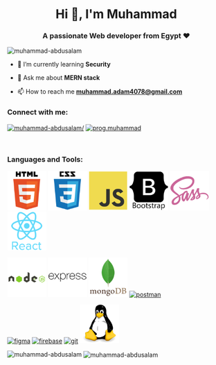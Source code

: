 <h1 align="center">Hi 👋, I'm Muhammad</h1>
<h3 align="center">A passionate Web developer from Egypt ❤️</h3>
<img width="400" align="right" src="https://media3.giphy.com/media/v1.Y2lkPTc5MGI3NjExNjc2MWNiMjY1OWIwMTVjZmZjMzJjNjhiMTM3YmI1ZGU0NWUzNzlmYyZlcD12MV9pbnRlcm5hbF9naWZzX2dpZklkJmN0PWc/2IudUHdI075HL02Pkk/giphy.gif" alt="" />

<p align="left"> <img src="https://komarev.com/ghpvc/?username=muhammad-abdusalam&label=Profile%20views&color=0e75b6&style=flat" alt="muhammad-abdusalam" /> </p>

- 🌱 I’m currently learning **Security**

- 💬 Ask me about **MERN stack**

- 📫 How to reach me **muhammad.adam4078@gmail.com**

<h3 align="left">Connect with me:</h3>
<p align="left">
<a href="https://linkedin.com/in/muhammad-abdusalam/" target="blank"><img align="center" src="https://raw.githubusercontent.com/rahuldkjain/github-profile-readme-generator/master/src/images/icons/Social/linked-in-alt.svg" alt="muhammad-abdusalam/" height="30" width="40" /></a>
<a href="https://fb.com/prog.muhammad" target="blank"><img align="center" src="https://raw.githubusercontent.com/rahuldkjain/github-profile-readme-generator/master/src/images/icons/Social/facebook.svg" alt="prog.muhammad" height="30" width="40" /></a>
</p>

<br />
<h3 align="left">Languages and Tools:</h3>

<p align="left">
<a href="https://www.w3.org/html/" target="_blank" rel="noreferrer"> <img src="https://raw.githubusercontent.com/devicons/devicon/master/icons/html5/html5-original-wordmark.svg" alt="html5" width="90" height="90"/></a>
<a href="https://www.w3schools.com/css/" target="_blank" rel="noreferrer"><img src="https://raw.githubusercontent.com/devicons/devicon/master/icons/css3/css3-original-wordmark.svg" alt="css3" width="90" height="90"/></a>
<a href="https://developer.mozilla.org/en-US/docs/Web/JavaScript" target="_blank" rel="noreferrer"><img src="https://raw.githubusercontent.com/devicons/devicon/master/icons/javascript/javascript-original.svg" alt="javascript" width="90" height="90"/></a>
<a href="https://getbootstrap.com" target="_blank" rel="noreferrer"><img src="https://raw.githubusercontent.com/devicons/devicon/master/icons/bootstrap/bootstrap-plain-wordmark.svg" alt="bootstrap" width="90" height="90"/></a>
<a href="https://sass-lang.com" target="_blank" rel="noreferrer"><img src="https://raw.githubusercontent.com/devicons/devicon/master/icons/sass/sass-original.svg" alt="sass" width="90" height="90"/></a>
<a href="https://reactjs.org/" target="_blank" rel="noreferrer"><img src="https://raw.githubusercontent.com/devicons/devicon/master/icons/react/react-original-wordmark.svg" alt="react" width="90" height="90"/></a>

<a href="https://nodejs.org" target="_blank" rel="noreferrer"><img src="https://raw.githubusercontent.com/devicons/devicon/master/icons/nodejs/nodejs-original-wordmark.svg" alt="nodejs" width="90" height="90"/></a>
<a href="https://expressjs.com" target="_blank" rel="noreferrer"><img  src="https://raw.githubusercontent.com/devicons/devicon/master/icons/express/express-original-wordmark.svg" alt="express" width="90" height="90"/></a>
<a href="https://www.mongodb.com/" target="_blank" rel="noreferrer"><img src="https://raw.githubusercontent.com/devicons/devicon/master/icons/mongodb/mongodb-original-wordmark.svg" alt="mongodb" width="90" height="90"/></a>
<a href="https://postman.com" target="_blank" rel="noreferrer"> <img src="https://www.vectorlogo.zone/logos/getpostman/getpostman-icon.svg" alt="postman" width="90" height="90"/></a>
  
<a href="https://www.figma.com/" target="_blank" rel="noreferrer"><img src="https://www.vectorlogo.zone/logos/figma/figma-icon.svg" alt="figma" width="90" height="90"/></a>
<a href="https://firebase.google.com/" target="_blank" rel="noreferrer"><img src="https://www.vectorlogo.zone/logos/firebase/firebase-icon.svg" alt="firebase" width="90" height="90"/></a>
<a href="https://git-scm.com/" target="_blank" rel="noreferrer"> <img src="https://www.vectorlogo.zone/logos/git-scm/git-scm-icon.svg" alt="git" width="90" height="90"/></a>
<a href="https://www.linux.org/" target="_blank" rel="noreferrer"><img src="https://raw.githubusercontent.com/devicons/devicon/master/icons/linux/linux-original.svg" alt="linux" width="90" height="90"/></a>
  

  

  

  

</p>

<p><img align="left" src="https://github-readme-stats.vercel.app/api/top-langs?username=muhammad-abdusalam&show_icons=true&locale=en&layout=compact" alt="muhammad-abdusalam" /></p>

<p>&nbsp;<img align="center" src="https://github-readme-stats.vercel.app/api?username=muhammad-abdusalam&show_icons=true&locale=en" alt="muhammad-abdusalam" /></p>
